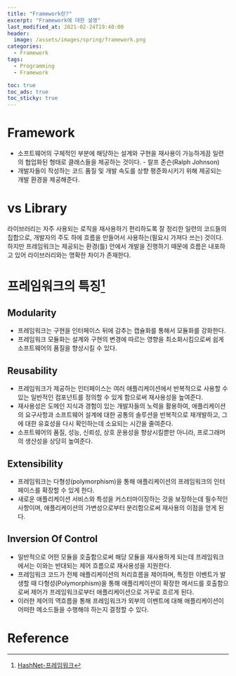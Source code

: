 ```yaml
---
title: "Framework란?"
excerpt: "Framework에 대한 설명"
last_modified_at: 2021-02-24T19:40:00
header:
  image: /assets/images/spring/framework.png
categories:
  - Framework
tags:
  - Programming
  - Framework

toc: true
toc_ads: true
toc_sticky: true
---
```

# Framework
- 소프트웨어의 구체적인 부분에 해당하는 설계와 구현을 재사용이 가능하게끔 일련의 협업화된 형태로 클래스들을 제공하는 것이다. - 랄프 존슨(Ralph Johnson)
- 개발자들이 작성하는 코드 품질 및 개발 속도를 상향 평준화시키기 위해 제공되는 개발 환경을 제공해준다.

# vs Library
라이브러리는 자주 사용되는 로직을 재사용하기 편리하도록 잘 정리한 일련의 코드들의 집합으로, 개발자의 주도 하에 흐름을 만들어서 사용하는(필요시 가져다 쓰는) 것이다.
하지만 프레임워크는 제공되는 환경(틀) 안에서 개발을 진행하기 때문에 흐름은 내포하고 있어 라이브러리와는 명확한 차이가 존재한다.

# 프레임워크의 특징[^Features]
## Modularity
- 프레임워크는 구현을 인터페이스 뒤에 감추는 캡슐화를 통해서 모듈화를 강화한다.
- 프레임워크 모듈화는 설계와 구현의 변경에 따르는 영향을 최소화시킴으로써 쉽게 소프트웨어의 품질을 향상시킬 수 있다.

## Reusability
- 프레임워크가 제공하는 인터페이스는 여러 애플리케이션에서 반복적으로 사용할 수 있는 일반적인 컴포넌트를 정의할 수 있게 함으로써 재사용성을 높여준다.
- 재사용성은 도메인 지식과 경험이 있는 개발자들의 노력을 활용하여, 애플리케이션의 요구사항과 소프트웨어 설계에 대한 공통의 솔루션을 반복적으로 재개발하고, 그에 대한 유효성을 다시 확인하는데 소요되는 시간을 줄여준다.
- 소프트웨어의 품질, 성능, 신뢰성, 상호 운용성을 향상시킬뿐만 아니라, 프로그래머의 생산성을 상당히 높여준다.

## Extensibility
- 프레임워크는 다형성(polymorphism)을 통해 애플리케이션의 프레임워크의 인터페이스를 확장할 수 있게 한다.
- 새로운 애플리케이션 서비스와 특성을 커스터마이징하는 것을 보장하는데 필수적인 사항이며, 애플리케이션의 가변성으로부터 분리함으로써 재사용의 이점을 얻게 된다.

## Inversion Of Control
- 일반적으로 어떤 모듈을 호출함으로써 해당 모듈을 재사용하게 되는데 프레임워크에서는 이와는 반대되는 제어 흐름으로 재사용성을 지원한다.
- 프레임워크 코드가 전체 애플리케이션의 처리흐름을 제어하며, 특정한 이벤트가 발생할 때 다형성(Polymorphism)을 통해 애플리케이션이 확장한 메서드를 호출함으로써 제어가 프레임워크로부터 애플리케이션으로 거꾸로 흐르게 된다.
- 이러한 제어의 역흐름을 통해 프레임워크가 외부의 이벤트에 대해 애플리케이션이 어떠한 메소드들을 수행해야 하는지 결정할 수 있다.

# Reference
[^Features]: [HashNet-프레임워크](http://wiki.hash.kr/index.php/%ED%94%84%EB%A0%88%EC%9E%84%EC%9B%8C%ED%81%AC)